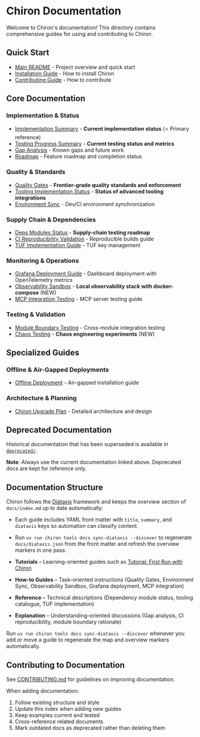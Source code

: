 # Chiron Documentation

Welcome to Chiron's documentation! This directory contains comprehensive guides for using and contributing to Chiron.

## Quick Start

- [Main README](../README.md) - Project overview and quick start
- [Installation Guide](../README.md#installation) - How to install Chiron
- [Contributing Guide](../CONTRIBUTING.md) - How to contribute

## Core Documentation

### Implementation & Status

- [Implementation Summary](../IMPLEMENTATION_SUMMARY.md) - **Current implementation status** (⭐ Primary reference)
- [Testing Progress Summary](../TESTING_PROGRESS_SUMMARY.md) - **Current testing status and metrics**
- [Gap Analysis](GAP_ANALYSIS.md) - Known gaps and future work
- [Roadmap](../ROADMAP.md) - Feature roadmap and completion status

### Quality & Standards

- [Quality Gates](QUALITY_GATES.md) - **Frontier-grade quality standards and enforcement**
- [Tooling Implementation Status](TOOLING_IMPLEMENTATION_STATUS.md) - **Status of advanced tooling integrations**
- [Environment Sync](ENVIRONMENT_SYNC.md) - Dev/CI environment synchronization

### Supply Chain & Dependencies

- [Deps Modules Status](DEPS_MODULES_STATUS.md) - **Supply-chain testing roadmap**
- [CI Reproducibility Validation](CI_REPRODUCIBILITY_VALIDATION.md) - Reproducible builds guide
- [TUF Implementation Guide](TUF_IMPLEMENTATION_GUIDE.md) - TUF key management

### Monitoring & Operations

- [Grafana Deployment Guide](GRAFANA_DEPLOYMENT_GUIDE.md) - Dashboard deployment with OpenTelemetry metrics
- [Observability Sandbox](OBSERVABILITY_SANDBOX.md) - **Local observability stack with docker-compose** (NEW)
- [MCP Integration Testing](MCP_INTEGRATION_TESTING.md) - MCP server testing guide

### Testing & Validation

- [Module Boundary Testing](MODULE_BOUNDARY_TESTING.md) - Cross-module integration testing
- [Chaos Testing](../chaos/README.md) - **Chaos engineering experiments** (NEW)

## Specialized Guides

### Offline & Air-Gapped Deployments

- [Offline Deployment](../OFFLINE.md) - Air-gapped installation guide

### Architecture & Planning

- [Chiron Upgrade Plan](../CHIRON_UPGRADE_PLAN.md) - Detailed architecture and design

## Deprecated Documentation

Historical documentation that has been superseded is available in [`deprecated/`](deprecated/README.md).

**Note**: Always use the current documentation linked above. Deprecated docs are kept for reference only.

## Documentation Structure

Chiron follows the [Diátaxis](https://diataxis.fr/) framework and keeps the overview section of `docs/index.md` up to date automatically:

- Each guide includes YAML front matter with `title`, `summary`, and `diataxis` keys so automation can classify content.
- Run `uv run chiron tools docs sync-diataxis --discover` to regenerate `docs/diataxis.json` from the front matter and refresh the overview markers in one pass.

- **Tutorials** – Learning-oriented guides such as [Tutorial: First Run with Chiron](tutorials/first-run.md)
- **How-to Guides** – Task-oriented instructions (Quality Gates, Environment Sync, Observability Sandbox, Grafana deployment, MCP integration)
- **Reference** – Technical descriptions (Dependency module status, tooling catalogue, TUF implementation)
- **Explanation** – Understanding-oriented discussions (Gap analysis, CI reproducibility, module boundary rationale)

Run `uv run chiron tools docs sync-diataxis --discover` whenever you add or move a guide to regenerate the map and overview markers automatically.

## Contributing to Documentation

See [CONTRIBUTING.md](../CONTRIBUTING.md) for guidelines on improving documentation.

When adding documentation:

1. Follow existing structure and style
2. Update this index when adding new guides
3. Keep examples current and tested
4. Cross-reference related documents
5. Mark outdated docs as deprecated rather than deleting them
